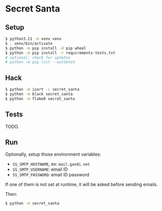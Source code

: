 # Secret Santa

## Setup

```bash
$ python3.11 -m venv venv
$ . venv/bin/activate
$ python -m pip install -U pip wheel
$ python -m pip install -r requirements-tests.txt
# optional: check for updates
# python -m pip list --outdated
```

## Hack

```bash
$ python -m isort -i secret_santa
$ python -m black secret_santa
$ python -m flake8 secret_santa
```

## Tests

TODO.

## Run

Optionally, setup those environment variables:

- `SS_SMTP_HOSTNAME`, ex: `mail.gandi.net`
- `SS_SMTP_USERNAME`: email ID
- `SS_SMTP_PASSWORD`: email ID password

If one of them is not set at runtime, it will be asked before sending emails.

Then:

```bash
$ python -m secret_santa
```
